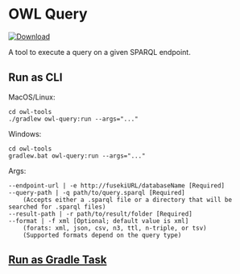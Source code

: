 # OWL Query

[ ![Download](https://api.bintray.com/packages/opencaesar/owl-tools/owl-query/images/download.svg) ](https://bintray.com/opencaesar/owl-tools/owl-query/_latestVersion)

A tool to execute a query on a given SPARQL endpoint. 

## Run as CLI

MacOS/Linux:
```
cd owl-tools
./gradlew owl-query:run --args="..."
```
Windows:
```
cd owl-tools
gradlew.bat owl-query:run --args="..."
```
Args:
```
--endpoint-url | -e http://fusekiURL/databaseName [Required]
--query-path | -q path/to/query.sparql [Required]
    (Accepts either a .sparql file or a directory that will be searched for .sparql files)
--result-path | -r path/to/result/folder [Required]
--format | -f xml [Optional; default value is xml]
    (forats: xml, json, csv, n3, ttl, n-triple, or tsv)
    (Supported formats depend on the query type)
```

## [Run as Gradle Task](../owl-query-gradle/README.md)